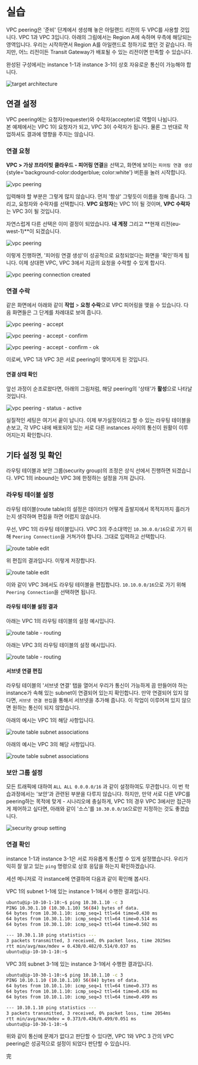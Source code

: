 # 실습

VPC peering은 '준비' 단계에서 생성해 놓은 아일랜드 리전의 두 VPC를 사용할 것입니다.
VPC 1과 VPC 3입니다. 아래의 그림에서는 Region A에 속하며 우측에 해당되는 영역입니다.
우리는 시작하면서 Region A를 아일랜드로 정하기로 했던 것 같습니다. 하지만,
어느 리전이든 Transit Gateway가 배포될 수 있는 리전이면 만족할 수 있습니다.

완성된 구성에서는 instance 1-1과 instance 3-1이 상호 자유로운 통신이 가능해야 합니다.

![target architecture](../../images/networking/vpc-peering/target-architecture.svg)

## 연결 설정

VPC peering에는 요청자(requester)와 수락자(accepter)로 역할이 나뉩니다.  
본 예제에서는 VPC 1이 요청자가 되고, VPC 3이 수락자가 됩니다.
물론 그 반대로 작업하셔도 결과에 영향을 주지는 않습니다.

### 연결 요청

**VPC > 가상 프라이빗 클라우드 - 피어링 연결**을 선택고,
화면에 보이는 `피어링 연결 생성`{style='background-color:dodgerblue; color:white'}
버튼을 눌러 시작합니다.

![vpc peering](../../images/networking/vpc-peering/vpc-peering.png)

입력해야 할 부분은 그렇게 많지 않습니다. 먼저 '항상' 그렇듯이 이름을 정해 줍니다.
그리고, 요청자와 수락자를 선택합니다. **VPC 요청자**는 VPC 1이 될 것이며,
**VPC 수락자**는 VPC 3이 될 것입니다.

자연스럽게 다른 선택은 이미 결정이 되었습니다. **내 계정** 그리고 **현재 리전(eu-west-1)**이 되겠습니다.

![vpc peering](../../images/networking/vpc-peering/create-vpc-peering-connection.png)

이렇게 진행하면, '피어링 연결 생성'이 성공적으로 요청되었다는 화면을 '확인'하게 됩니다.
이제 상대편 VPC, VPC 3에서 지금의 요청을 수락할 수 있게 합시다.

![vpc peering connection created](../../images/networking/vpc-peering/vpc-peering-connection-created.png)

### 연결 수락

같은 화면에서 아래와 같이 **작업** > **요청 수락**으로 VPC 피어링을 맺을 수 있습니다.
다음 화면들은 그 단계를 차례대로 보여 줍니다.

![vpc peering - accept](../../images/networking/vpc-peering/vpc-peering-accept.png)

![vpc peering - accept - confirm](../../images/networking/vpc-peering/vpc-peering-accept-confirm.png)

![vpc peering - accept - confirm - ok](../../images/networking/vpc-peering/vpc-peering-accept-confirm-ok.png)

이로써, VPC 1과 VPC 3은 서로 peering이 맺어지게 된 것입니다.

#### 연결 상태 확인

앞선 과정이 순조로왔다면, 아래의 그림처럼, 해당 peering의 '상태'가 **활성**으로 나타날 것입니다.

![vpc peering - status - active](../../images/networking/vpc-peering/vpc-peering-status-active.png)

실질적인 세팅은 여기서 끝이 납니다. 이제 부가설정이라고 할 수 있는 라우팅 테이블을 손보고,
각 VPC 내에 배포되어 있는 서로 다른 instances 사이의 통신이 원활이 이루어지는지 확인합니다.

## 기타 설정 및 확인

라우팅 테이블과 보안 그룹(security group)의 조정은 상식 선에서 진행하면 되겠습니다.
VPC 1의 inbound는 VPC 3에 한정하는 설정을 가져 갑니다.

### 라우팅 테이블 설정

라우팅 테이블(route table)의 설정은 데이터가 어떻게 출발지에서 목적지까지 흘러가는지
생각하며 편집을 하면 어렵지 않습니다.

우선, VPC 1의 라우팅 테이블입니다. VPC 3의 주소대역인 `10.30.0.0/16`으로 가기 위해
`Peering Connection`을 거쳐가야 합니다. 그대로 입력하고 선택합니다.

![route table edit](../../images/networking/vpc-peering/route-table-edit.png)

위 편집의 결과입니다. 이렇게 저장합니다.

![route table edit](../../images/networking/vpc-peering/route-table-edit-peering.png)

이와 같이 VPC 3에서도 라우팅 테이블을 편집합니다. `10.10.0.0/16`으로 가기 위해 `Peering Connection`을
선택하면 됩니다.

#### 라우팅 테이블 설정 결과

아래는 VPC 1의 라우팅 테이블의 설정 예시입니다.

![route table - routing](../../images/networking/vpc-peering/route-table-vpc-1.png)

아래는 VPC 3의 라우팅 테이블의 설정 예시입니다.

![route table - routing](../../images/networking/vpc-peering/route-table-vpc-3.png)

#### 서브넷 연결 편집

라우팅 테이블의 '서브넷 연결' 탭을 열어서 우리가 통신이 가능하게 끔 만들어야 하는
instance가 속해 있는 subnet이 연결되어 있는지 확인합니다.
만약 연결되어 있지 않다면, `서브넷 연결 편집`을 통해서 서브넷을 추가해 줍니다.
이 작업이 이루어져 있지 않으면 원하는 통신이 되지 않았습니다.

아래의 예시는 VPC 1의 해당 사항입니다.

![route table subnet associations](../../images/networking/vpc-peering/vpc-peering-rt-subnet-1.png)

아래의 예시는 VPC 3의 해당 사항입니다.

![route table subnet associations](../../images/networking/vpc-peering/vpc-peering-rt-subnet-3.png)

### 보안 그룹 설정

모든 트래픽에 대하여 `ALL ALL 0.0.0.0/16` 과 같이 설정하여도 무관합니다.
이 번 학습과정에서는 '보안'과 관련된 부분을 다루지 않습니다.
하지만, 만약 서로 다른 VPC를 peering하는 목적에 맞게 - 시나리오에 충실하게,
VPC 1의 경우 VPC 3에서만 접근하게 제어하고 싶다면, 아래와 같이
'소스'를 `10.30.0.0/16`으로만 지정하는 것도 좋겠습니다.

![security group setting](../../images/networking/vpc-peering/vpc-peering-sg-setting.png)

### 연결 확인

instance 1-1과 instance 3-1은 서로 자유롭게 통신할 수 있게 설정했습니다.
우리가 익히 잘 알고 있는 `ping` 명령으로 상호 응답을 하는지 확인하겠습니다.

세션 메니저로 각 instance에 연결하여 다음과 같이 확인해 봅시다.

VPC 1의 subnet 1-1에 있는 instance 1-1에서 수행한 결과입니다.

```bash
ubuntu@ip-10-10-1-10:~$ ping 10.30.1.10 -c 3
PING 10.30.1.10 (10.30.1.10) 56(84) bytes of data.
64 bytes from 10.30.1.10: icmp_seq=1 ttl=64 time=0.430 ms
64 bytes from 10.30.1.10: icmp_seq=2 ttl=64 time=0.514 ms
64 bytes from 10.30.1.10: icmp_seq=3 ttl=64 time=0.502 ms

--- 10.30.1.10 ping statistics ---
3 packets transmitted, 3 received, 0% packet loss, time 2025ms
rtt min/avg/max/mdev = 0.430/0.482/0.514/0.037 ms
ubuntu@ip-10-10-1-10:~$
```

VPC 3의 subnet 3-1에 있는 instance 3-1에서 수행한 결과입니다.

```bash
ubuntu@ip-10-30-1-10:~$ ping 10.10.1.10 -c 3
PING 10.10.1.10 (10.10.1.10) 56(84) bytes of data.
64 bytes from 10.10.1.10: icmp_seq=1 ttl=64 time=0.373 ms
64 bytes from 10.10.1.10: icmp_seq=2 ttl=64 time=0.436 ms
64 bytes from 10.10.1.10: icmp_seq=3 ttl=64 time=0.499 ms

--- 10.10.1.10 ping statistics ---
3 packets transmitted, 3 received, 0% packet loss, time 2054ms
rtt min/avg/max/mdev = 0.373/0.436/0.499/0.051 ms
ubuntu@ip-10-30-1-10:~$
```

위와 같이 통신에 문제가 없다고 판단할 수 있다면, VPC 1와 VPC 3 간의 VPC peering은
성공적으로 설정이 되었다 판단할 수 있습니다.

完
